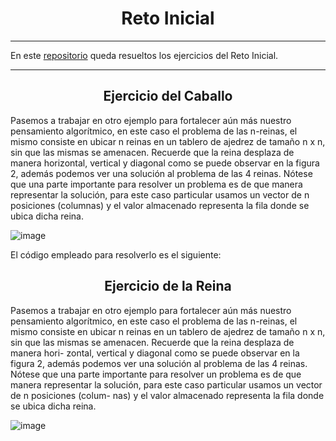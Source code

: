 <h1 align="center">Reto Inicial</h1>

---
En este [repositorio](https://github.com/jmedina28/RetoInicial) queda resueltos los ejercicios del Reto Inicial.
***

<h2 align="center">Ejercicio del Caballo</h2>

Pasemos a trabajar en otro ejemplo para fortalecer aún más nuestro pensamiento algorítmico, en este caso el problema de las n-reinas, el mismo consiste en ubicar n reinas en un tablero de ajedrez de tamaño n x n, sin que las mismas se amenacen. Recuerde que la reina desplaza de manera horizontal, vertical y diagonal como se puede observar en la figura 2, además podemos ver una solución al problema de las 4 reinas. Nótese que una parte importante para resolver un problema es de que manera representar la solución, para este caso particular usamos un vector de n posiciones (columnas) y el valor almacenado representa la fila donde se ubica dicha reina.

![image](https://user-images.githubusercontent.com/91721855/189431913-b1c5e72c-e279-47de-b348-dc41c31146f2.png)


El código empleado para resolverlo es el siguiente: 

<h2 align="center">Ejercicio de la Reina</h2>

Pasemos a trabajar en otro ejemplo para fortalecer aún más nuestro pensamiento algorítmico, en este caso el problema de las n-reinas, el mismo consiste en ubicar n reinas en un tablero de ajedrez de tamaño n x n, sin que las mismas se amenacen. Recuerde que la reina desplaza de manera hori- zontal, vertical y diagonal como se puede observar en la figura 2, además podemos ver una solución al problema de las 4 reinas. Nótese que una parte importante para resolver un problema es de que manera representar la solución, para este caso particular usamos un vector de n posiciones (colum- nas) y el valor almacenado representa la fila donde se ubica dicha reina.

![image](https://user-images.githubusercontent.com/91721855/189432017-53b0d17a-ffad-40e5-b2ae-361dccce7f67.png)
